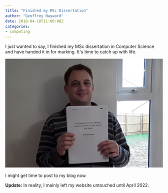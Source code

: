 ```yaml
---
title: "Finished my MSc Dissertation"
author: "Geoffrey Hayward"
date: 2018-04-10T11:00:00Z
categories:
- computing
---
```

I just wanted to say, I finished my MSc dissertation in Computer Science and have handed it in for marking. It's time to catch up with life.

<!--more-->

![Geoffrey (me) holding a printout of my final project. ](msc-project-photo.jpg)

I might get time to post to my blog now.

**Update:** In reality, I mainly left my website untouched until April 2022.